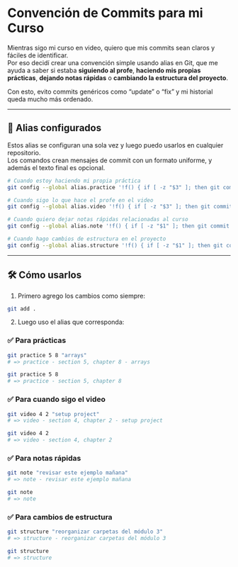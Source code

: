# Convención de Commits para mi Curso

Mientras sigo mi curso en video, quiero que mis commits sean claros y fáciles de identificar.  
Por eso decidí crear una convención simple usando alias en Git, que me ayuda a saber si estaba **siguiendo al profe**, **haciendo mis propias prácticas**, **dejando notas rápidas** o **cambiando la estructura del proyecto**.

Con esto, evito commits genéricos como “update” o “fix” y mi historial queda mucho más ordenado.

---

## 🚀 Alias configurados

Estos alias se configuran una sola vez y luego puedo usarlos en cualquier repositorio.  
Los comandos crean mensajes de commit con un formato uniforme, y además el texto final es opcional.

```bash
# Cuando estoy haciendo mi propia práctica
git config --global alias.practice '!f() { if [ -z "$3" ]; then git commit -m "practice - section $1, chapter $2"; else git commit -m "practice - section $1, chapter $2 - $3"; fi; }; f'

# Cuando sigo lo que hace el profe en el video
git config --global alias.video '!f() { if [ -z "$3" ]; then git commit -m "video - section $1, chapter $2"; else git commit -m "video - section $1, chapter $2 - $3"; fi; }; f'

# Cuando quiero dejar notas rápidas relacionadas al curso
git config --global alias.note '!f() { if [ -z "$1" ]; then git commit -m "note"; else git commit -m "note - $*"; fi; }; f'

# Cuando hago cambios de estructura en el proyecto
git config --global alias.structure '!f() { if [ -z "$1" ]; then git commit -m "structure"; else git commit -m "structure - $*"; fi; }; f'
```

---

## 🛠 Cómo usarlos

1. Primero agrego los cambios como siempre:

```bash
git add .
```

2. Luego uso el alias que corresponda:

### ✅ Para prácticas

```bash
git practice 5 8 "arrays"
# => practice - section 5, chapter 8 - arrays

git practice 5 8
# => practice - section 5, chapter 8
```

### ✅ Para cuando sigo el video

```bash
git video 4 2 "setup project"
# => video - section 4, chapter 2 - setup project

git video 4 2
# => video - section 4, chapter 2
```

### ✅ Para notas rápidas

```bash
git note "revisar este ejemplo mañana"
# => note - revisar este ejemplo mañana

git note
# => note
```

### ✅ Para cambios de estructura

```bash
git structure "reorganizar carpetas del módulo 3"
# => structure - reorganizar carpetas del módulo 3

git structure
# => structure
```

